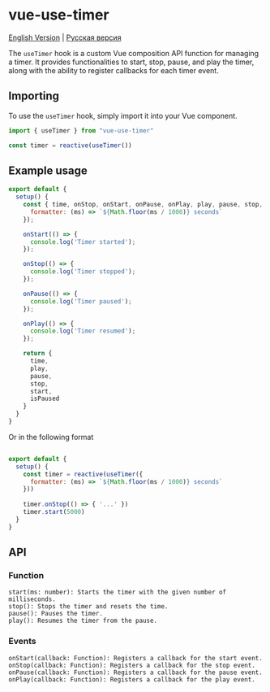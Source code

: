 # vue-use-timer

[English Version](README.md) | [Русская версия](README.ru.md)

The `useTimer` hook is a custom Vue composition API function for managing a timer. It provides functionalities to start, stop, pause, and play the timer, along with the ability to register callbacks for each timer event.

## Importing
To use the `useTimer` hook, simply import it into your Vue component.

```js
import { useTimer } from "vue-use-timer"

const timer = reactive(useTimer())
```

## Example usage 

```js
export default {
  setup() {
    const { time, onStop, onStart, onPause, onPlay, play, pause, stop, start, isPaused } = useTimer({
      formatter: (ms) => `${Math.floor(ms / 1000)} seconds`
    });

    onStart(() => {
      console.log('Timer started');
    });

    onStop(() => {
      console.log('Timer stopped');
    });

    onPause(() => {
      console.log('Timer paused');
    });

    onPlay(() => {
      console.log('Timer resumed');
    });

    return {
      time,
      play,
      pause,
      stop,
      start,
      isPaused
    }
  }
}

```

Or in the following format

```js

export default {
  setup() {
    const timer = reactive(useTimer({
      formatter: (ms) => `${Math.floor(ms / 1000)} seconds`
    }))
    
    timer.onStop(() => { '...' })
    timer.start(5000)
  }
}
```

## API

### Function

```
start(ms: number): Starts the timer with the given number of milliseconds.
stop(): Stops the timer and resets the time.
pause(): Pauses the timer.
play(): Resumes the timer from the pause.
```

### Events

```
onStart(callback: Function): Registers a callback for the start event.
onStop(callback: Function): Registers a callback for the stop event.
onPause(callback: Function): Registers a callback for the pause event.
onPlay(callback: Function): Registers a callback for the play event.
```